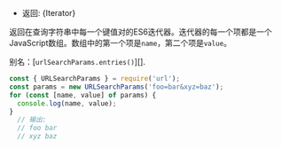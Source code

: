 
* 返回: {Iterator}

返回在查询字符串中每一个键值对的ES6迭代器。迭代器的每一个项都是一个JavaScript数组。数组中的第一个项是`name`，第二个项是`value`。

别名：[`urlSearchParams.entries()`][].

```js
const { URLSearchParams } = require('url');
const params = new URLSearchParams('foo=bar&xyz=baz');
for (const [name, value] of params) {
  console.log(name, value);
}
  // 输出:
  // foo bar
  // xyz baz
```

